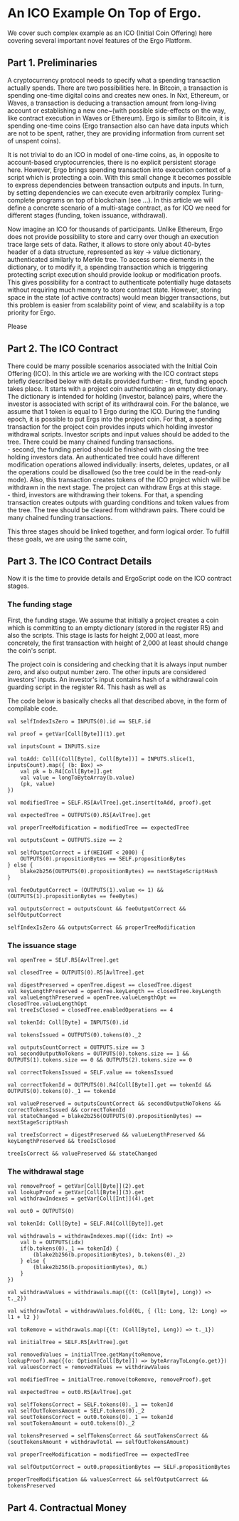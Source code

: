 An ICO Example On Top of Ergo.
==============================

We cover such complex example as an ICO (Initial Coin Offering) here covering several important novel features of the Ergo Platform. 

## Part 1. Preliminaries


A cryptocurrency protocol needs to specify what a spending transaction actually spends. There are two possibilities here. 
In Bitcoin, a transaction is spending one-time digital coins and creates new ones. In Nxt, Ethereum, or Waves, a transaction is deducing
a transaction amount from long-living account or establishing a new one~(with possible side-effects on the way, like contract execution in Waves or Ethereum). Ergo is similar to Bitcoin, it is spending one-time coins (Ergo transaction also can have data inputs which are not to be spent, rather, they are providing information from current set of unspent coins).

It is not trivial to do an ICO in model of one-time coins, as, in opposite to account-based cryptocurrencies, there is no explicit 
persistent storage here. However, Ergo brings spending transaction into execution context of a script which is protecting a coin. 
With this small change it becomes possible to express dependencies between transaction outputs and inputs. In turn, by setting dependencies we can execute even arbitrarily complex Turing-complete programs on top of blockchain (see ...). In this article we will define a concrete scenario of a multi-stage contract, as for ICO we need for different stages (funding, token issuance, withdrawal).

Now imagine an ICO for thousands of participants. Unlike Ethereum, Ergo does not provide possibility to store and carry over though an execution trace large sets of data. Rather, it allows to store only about 40-bytes header of a data structure, represented as key -> value dictionary, authenticated similarly to Merkle tree. To access some elements in the dictionary, or to modify it, a spending transaction which is triggering protecting script execution should provide lookup or modification proofs. This gives possibility for a contract to authenticate potentially huge datasets without requiring much memory to store contract state. However, storing space in the state (of active contracts) would mean bigger transactions, but this problem is easier from scalability point of view, and scalability is a top priority for Ergo. 

Please 

## Part 2. The ICO Contract

There could be many possible scenarios associated with the Initial Coin Offering (ICO). In this article we are working with the ICO contract steps briefly described below with details provided further:
	- first, funding epoch takes place. It starts with a project coin authenticating an empty dictionary. The dictionary is intended for holding (investor, balance) pairs, where the investor is associated with script of its withdrawal coin. For the balance, we assume that 1 token is equal to 1 Ergo during the ICO. During the funding epoch, it is possible to put Ergs into the project coin.
	For that, a spending transaction for the project coin provides inputs which holding investor withdrawal scripts. Investor scripts and input values should be added to the tree. There could be many chained funding transactions.  
	- second, the funding period should be finished with closing the tree holding investors data. An authenticated tree could have different modification operations allowed individually: inserts, deletes, updates, or all the operations could be disallowed (so the tree could be in the read-only mode). Also, this transaction creates tokens of the ICO project which will be withdrawn in the next stage. The project can withdraw Ergs at this stage.  
	- third, investors are withdrawing their tokens. For that, a spending transaction creates outputs with guarding conditions and token values from the tree. The tree should be cleared from withdrawn pairs. There could be many chained funding transactions.

This three stages should be linked together, and form logical order. To fulfill these goals, we are using the same coin, 

## Part 3. The ICO Contract Details

Now it is the time to provide details and ErgoScript code on the ICO contract stages.

### The funding stage

First, the funding stage. We assume that initially a project creates a coin which is committing to an empty dictionary 
(stored in the register R5) and also the scripts. This stage is lasts for height 2,000 at least, more concretely, the 
first transaction with height of 2,000 at least should change the coin's script.

The project coin is considering and checking that it is always input number zero, and also output number zero. The 
other inputs are considered investors' inputs. An investor's input contains hash of a withdrawal coin guarding script 
in the register R4. This hash as well as 

The code below is basically checks all that described above, in the form of compilable code.  

    val selfIndexIsZero = INPUTS(0).id == SELF.id

    val proof = getVar[Coll[Byte]](1).get

    val inputsCount = INPUTS.size

    val toAdd: Coll[(Coll[Byte], Coll[Byte])] = INPUTS.slice(1, inputsCount).map({ (b: Box) =>
        val pk = b.R4[Coll[Byte]].get
        val value = longToByteArray(b.value)
        (pk, value)
    })

    val modifiedTree = SELF.R5[AvlTree].get.insert(toAdd, proof).get

    val expectedTree = OUTPUTS(0).R5[AvlTree].get

    val properTreeModification = modifiedTree == expectedTree

    val outputsCount = OUTPUTS.size == 2

    val selfOutputCorrect = if(HEIGHT < 2000) {
        OUTPUTS(0).propositionBytes == SELF.propositionBytes
    } else {
        blake2b256(OUTPUTS(0).propositionBytes) == nextStageScriptHash
    }

    val feeOutputCorrect = (OUTPUTS(1).value <= 1) && (OUTPUTS(1).propositionBytes == feeBytes)

    val outputsCorrect = outputsCount && feeOutputCorrect && selfOutputCorrect

    selfIndexIsZero && outputsCorrect && properTreeModification

### The issuance stage

    val openTree = SELF.R5[AvlTree].get
    
    val closedTree = OUTPUTS(0).R5[AvlTree].get
    
    val digestPreserved = openTree.digest == closedTree.digest
    val keyLengthPreserved = openTree.keyLength == closedTree.keyLength
    val valueLengthPreserved = openTree.valueLengthOpt == closedTree.valueLengthOpt
    val treeIsClosed = closedTree.enabledOperations == 4
    
    val tokenId: Coll[Byte] = INPUTS(0).id
    
    val tokensIssued = OUTPUTS(0).tokens(0)._2
    
    val outputsCountCorrect = OUTPUTS.size == 3
    val secondOutputNoTokens = OUTPUTS(0).tokens.size == 1 && OUTPUTS(1).tokens.size == 0 && OUTPUTS(2).tokens.size == 0
    
    val correctTokensIssued = SELF.value == tokensIssued
    
    val correctTokenId = OUTPUTS(0).R4[Coll[Byte]].get == tokenId && OUTPUTS(0).tokens(0)._1 == tokenId
    
    val valuePreserved = outputsCountCorrect && secondOutputNoTokens && correctTokensIssued && correctTokenId
    val stateChanged = blake2b256(OUTPUTS(0).propositionBytes) == nextStageScriptHash
    
    val treeIsCorrect = digestPreserved && valueLengthPreserved && keyLengthPreserved && treeIsClosed
    
    treeIsCorrect && valuePreserved && stateChanged

### The withdrawal stage 

    val removeProof = getVar[Coll[Byte]](2).get
    val lookupProof = getVar[Coll[Byte]](3).get
    val withdrawIndexes = getVar[Coll[Int]](4).get

    val out0 = OUTPUTS(0)

    val tokenId: Coll[Byte] = SELF.R4[Coll[Byte]].get

    val withdrawals = withdrawIndexes.map({(idx: Int) =>
        val b = OUTPUTS(idx)
        if(b.tokens(0)._1 == tokenId) {
            (blake2b256(b.propositionBytes), b.tokens(0)._2)
        } else {
            (blake2b256(b.propositionBytes), 0L)
        }
    })

    val withdrawValues = withdrawals.map({(t: (Coll[Byte], Long)) => t._2})

    val withdrawTotal = withdrawValues.fold(0L, { (l1: Long, l2: Long) => l1 + l2 })

    val toRemove = withdrawals.map({(t: (Coll[Byte], Long)) => t._1})

    val initialTree = SELF.R5[AvlTree].get

    val removedValues = initialTree.getMany(toRemove, lookupProof).map({(o: Option[Coll[Byte]]) => byteArrayToLong(o.get)})
    val valuesCorrect = removedValues == withdrawValues

    val modifiedTree = initialTree.remove(toRemove, removeProof).get

    val expectedTree = out0.R5[AvlTree].get

    val selfTokensCorrect = SELF.tokens(0)._1 == tokenId
    val selfOutTokensAmount = SELF.tokens(0)._2
    val soutTokensCorrect = out0.tokens(0)._1 == tokenId
    val soutTokensAmount = out0.tokens(0)._2

    val tokensPreserved = selfTokensCorrect && soutTokensCorrect && (soutTokensAmount + withdrawTotal == selfOutTokensAmount)

    val properTreeModification = modifiedTree == expectedTree

    val selfOutputCorrect = out0.propositionBytes == SELF.propositionBytes

    properTreeModification && valuesCorrect && selfOutputCorrect && tokensPreserved
   
## Part 4. Contractual Money 


